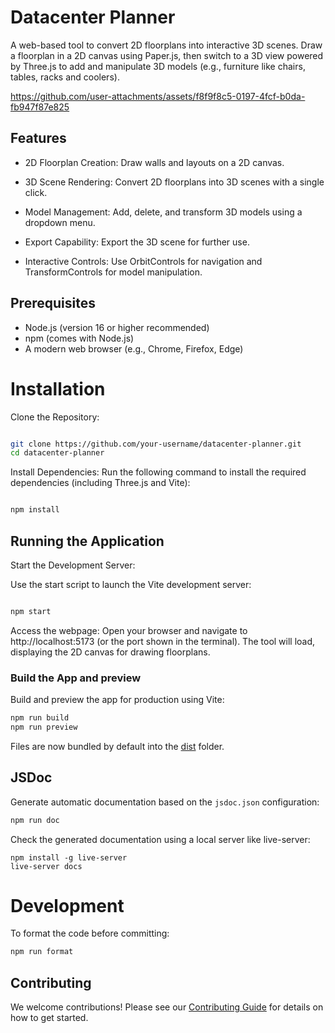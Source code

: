 # Datacenter Planner

A web-based tool to convert 2D floorplans into interactive 3D scenes. Draw a floorplan in a 2D canvas using Paper.js, then switch to a 3D view powered by Three.js to add and manipulate 3D models (e.g., furniture like chairs, tables, racks and coolers).

https://github.com/user-attachments/assets/f8f9f8c5-0197-4fcf-b0da-fb947f87e825

## Features

- 2D Floorplan Creation: Draw walls and layouts on a 2D canvas.

- 3D Scene Rendering: Convert 2D floorplans into 3D scenes with a single click.

- Model Management: Add, delete, and transform 3D models using a dropdown menu.

- Export Capability: Export the 3D scene for further use.

- Interactive Controls: Use OrbitControls for navigation and TransformControls for model manipulation.

## Prerequisites

- Node.js (version 16 or higher recommended)
- npm (comes with Node.js)
- A modern web browser (e.g., Chrome, Firefox, Edge)

# Installation

Clone the Repository:

```bash

git clone https://github.com/your-username/datacenter-planner.git
cd datacenter-planner
```

Install Dependencies:
Run the following command to install the required dependencies (including Three.js and Vite):

```bash

npm install
```

## Running the Application

Start the Development Server:

Use the start script to launch the Vite development server:

```bash

npm start
```

Access the webpage:
Open your browser and navigate to http://localhost:5173 (or the port shown in the terminal). The tool will load, displaying the 2D canvas for drawing floorplans.

### Build the App and preview

Build and preview the app for production using Vite:

```bash
npm run build
npm run preview
```

Files are now bundled by default into the [dist](/dist/) folder.

## JSDoc

Generate automatic documentation based on the `jsdoc.json` configuration:

```bash
npm run doc
```

Check the generated documentation using a local server like live-server:

```
npm install -g live-server
live-server docs
```

# Development

To format the code before committing:

```bash
npm run format
```

## Contributing

We welcome contributions! Please see our [Contributing Guide](CONTRIBUTING.md) for details on how to get started.
